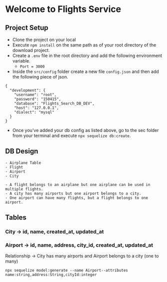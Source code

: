 # Welcome to Flights Service

## Project Setup
- Clone the project on your local
- Execute `npm install` on the same path as of your root directory of the download project.
- Create a `.env` file in the root directory and add the following environment variable.
    - `Port = 3000`
- Inside the `src/config` folder create a new file `config.json` and then add the following piece of json.

```
{
  "development": {
    "username": "root",
    "password": "150415",
    "database": "Flights_Search_DB_DEV",
    "host": "127.0.0.1",
    "dialect": "mysql"
  }
}

```
- Once you've added your db config as listed above, go to the sec folder from your terminal and execute `npx sequelize db:create`.


## DB Design
    - Airplane Table
    - Flight
    - Airport
    - City

    - A flight belongs to an airplane but one airplane can be used in multiple flights.
    - A city has many airports but one airport belongs to a city.
    - One airport can have many flights, but a flight belongs to one airport.



## Tables

  ### City -> id, name, created_at, updated_at
  ### Airport -> id, name, address, city_id, created_at, updated_at
  Relationship -> City has many airports and Airport belongs to a city (one to many) 
  ```
  npx sequelize model:generate --name Airport--attributes
  name:string,address:String,cityId:integer
  ```